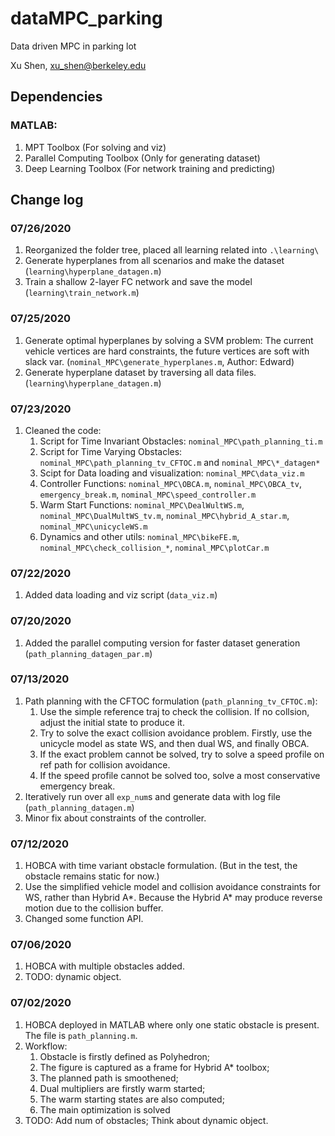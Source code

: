 # dataMPC_parking
Data driven MPC in parking lot

Xu Shen, xu_shen@berkeley.edu

## Dependencies
### MATLAB:
1. MPT Toolbox (For solving and viz)
2. Parallel Computing Toolbox (Only for generating dataset)
3. Deep Learning Toolbox (For network training and predicting)

## Change log
### 07/26/2020
1. Reorganized the folder tree, placed all learning related into `.\learning\`
2. Generate hyperplanes from all scenarios and make the dataset (`learning\hyperplane_datagen.m`)
3. Train a shallow 2-layer FC network and save the model (`learning\train_network.m`)

### 07/25/2020
1. Generate optimal hyperplanes by solving a SVM problem: The current vehicle vertices are hard constraints, the future vertices are soft with slack var. (`nominal_MPC\generate_hyperplanes.m`, Author: Edward)
2. Generate hyperplane dataset by traversing all data files. (`learning\hyperplane_datagen.m`)

### 07/23/2020
1. Cleaned the code:
	1. Script for Time Invariant Obstacles: `nominal_MPC\path_planning_ti.m`
	2. Script for Time Varying Obstacles: `nominal_MPC\path_planning_tv_CFTOC.m` and `nominal_MPC\*_datagen*`
	3. Scipt for Data loading and visualization: `nominal_MPC\data_viz.m`
	4. Controller Functions: `nominal_MPC\OBCA.m`, `nominal_MPC\OBCA_tv`, `emergency_break.m`, `nominal_MPC\speed_controller.m`
	5. Warm Start Functions: `nominal_MPC\DealWultWS.m`, `nominal_MPC\DualMultWS_tv.m`, `nominal_MPC\hybrid_A_star.m`, `nominal_MPC\unicycleWS.m`
	6. Dynamics and other utils: `nominal_MPC\bikeFE.m`, `nominal_MPC\check_collision_*`, `nominal_MPC\plotCar.m`

### 07/22/2020
1. Added data loading and viz script (`data_viz.m`)

### 07/20/2020
1. Added the parallel computing version for faster dataset generation (`path_planning_datagen_par.m`)

### 07/13/2020
1. Path planning with the CFTOC formulation (`path_planning_tv_CFTOC.m`):
	1. Use the simple reference traj to check the collision. If no collsion, adjust the initial state to produce it.
	2. Try to solve the exact collision avoidance problem. Firstly, use the unicycle model as state WS, and then dual WS, and finally OBCA.
	3. If the exact problem cannot be solved, try to solve a speed profile on ref path for collision avoidance.
	4. If the speed profile cannot be solved too, solve a most conservative emergency break.
2. Iteratively run over all `exp_num`s and generate data with log file (`path_planning_datagen.m`)
3. Minor fix about constraints of the controller.

### 07/12/2020
1. HOBCA with time variant obstacle formulation. (But in the test, the obstacle remains static for now.)
2. Use the simplified vehicle model and collision avoidance constraints for WS, rather than Hybrid A\*. Because the Hybrid A\* may produce reverse motion due to the collision buffer.
3. Changed some function API.

### 07/06/2020
1. HOBCA with multiple obstacles added.
2. TODO: dynamic object.

### 07/02/2020
1. HOBCA deployed in MATLAB where only one static obstacle is present. The file is `path_planning.m`.
2. Workflow:
	1. Obstacle is firstly defined as Polyhedron;
	2. The figure is captured as a frame for Hybrid A* toolbox;
	3. The planned path is smoothened;
	4. Dual multipliers are firstly warm started;
	5. The warm starting states are also computed;
	6. The main optimization is solved
3. TODO: Add num of obstacles; Think about dynamic object.
